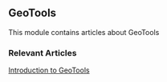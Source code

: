 ## GeoTools

This module contains articles about GeoTools

### Relevant Articles

[Introduction to GeoTools](https://www.surya.com/geo-tools)
